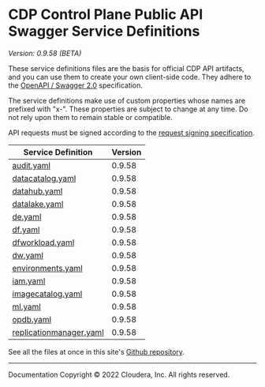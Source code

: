 # CDP Control Plane Public API Swagger Service Definitions

*Version: 0.9.58 (BETA)*

These service definitions files are the basis for official CDP API artifacts,
and you can use them to create your own client-side code. They adhere to the
[OpenAPI / Swagger 2.0](https://swagger.io/specification/v2/) specification.

The service definitions make use of custom properties whose names are prefixed
with "x-". These properties are subject to change at any time. Do not rely upon
them to remain stable or compatible.

API requests must be signed according to the
[request signing specification](request_signing.md).

| Service Definition | Version |
| --- | --- |
| [audit.yaml](./audit.yaml) | 0.9.58 |
| [datacatalog.yaml](./datacatalog.yaml) | 0.9.58 |
| [datahub.yaml](./datahub.yaml) | 0.9.58 |
| [datalake.yaml](./datalake.yaml) | 0.9.58 |
| [de.yaml](./de.yaml) | 0.9.58 |
| [df.yaml](./df.yaml) | 0.9.58 |
| [dfworkload.yaml](./dfworkload.yaml) | 0.9.58 |
| [dw.yaml](./dw.yaml) | 0.9.58 |
| [environments.yaml](./environments.yaml) | 0.9.58 |
| [iam.yaml](./iam.yaml) | 0.9.58 |
| [imagecatalog.yaml](./imagecatalog.yaml) | 0.9.58 |
| [ml.yaml](./ml.yaml) | 0.9.58 |
| [opdb.yaml](./opdb.yaml) | 0.9.58 |
| [replicationmanager.yaml](./replicationmanager.yaml) | 0.9.58 |

See all the files at once in this site's
[Github repository](https://github.com/cloudera/cdp-dev-docs/tree/master/api-docs/swagger).

----

Documentation Copyright © 2022 Cloudera, Inc. All rights reserved.

